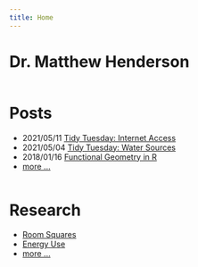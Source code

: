 ```yaml
---
title: Home
---
```


<link href="/rmarkdown-libs/font-awesome/css/all.min.css" rel="stylesheet" />
<link href="/rmarkdown-libs/font-awesome/css/v4-shims.min.css" rel="stylesheet" />

<div id="contact">
<h1>Dr. Matthew Henderson</h1>
<span>
<a href="mailto:matthew.james.henderson@gmail.com">
<i class="fa fa-envelope" role="presentation" aria-label="envelope icon"></i>

</a>
</span>
<span>
<a href="https://www.linkedin.com/in/matthew-henderson-2a5b26193">
<i class="fab fa-linkedin" role="presentation" aria-label="linkedin icon"></i>

</a>
</span>
<span>
<a href="https://github.com/MHenderson">
<i class="fab fa-github" role="presentation" aria-label="github icon"></i>

</a>
</span>
<span>
<a href="https://gitlab.com/MHenderson1">
<i class="fab fa-gitlab" role="presentation" aria-label="gitlab icon"></i>

</a>
</span>
<span>
<a href="https://bitbucket.com/matthew">
<i class="fab fa-bitbucket" role="presentation" aria-label="bitbucket icon"></i>

</a>
</span>
</div>
<div class="row">
<div id="latest-posts" class="column">
<h1>Posts</h1>
<ul>
<li>
2021/05/11
<a href="/post/2021/05/11/internet-access/">Tidy Tuesday: Internet Access</a>
</li>
<li>
2021/05/04
<a href="/post/2021/05/04/water-sources/">Tidy Tuesday: Water Sources</a>
</li>
<li>
2018/01/16
<a href="/post/2018/01/16/functional-geometry-in-r/">Functional Geometry in R</a>
</li>
<li>
<a href="/post">more ...</a>
</li>
</ul>
</div>
<div id="highlighted-projects" class="column">
<h1>Research</h1>
<ul>
<li>
<a href="/topics/room-squares">Room Squares</a>
</li>
<li>
<a href="/topics/energy-use">Energy Use</a>
</li>
<li>
<a href="/projects">more ...</a>
</li>
</ul>
</div>
</div>
